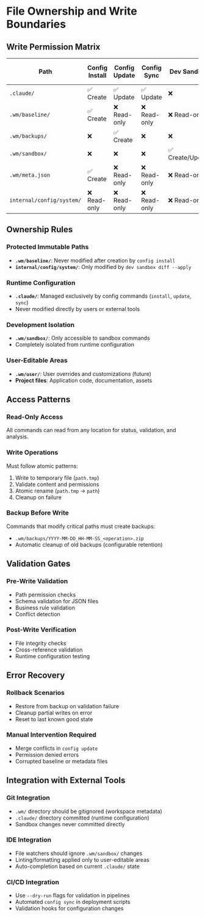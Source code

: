# File Ownership and Write Boundaries

## Write Permission Matrix

| Path | Config Install | Config Update | Config Sync | Dev Sandbox | Sandbox Diff --apply | Migrate Legacy |
|------|----------------|---------------|-------------|-------------|---------------------|----------------|
| `.claude/` | ✅ Create | ✅ Update | ✅ Update | ❌ | ❌ | ❌ |
| `.wm/baseline/` | ✅ Create | ❌ Read-only | ❌ Read-only | ❌ Read-only | ❌ Read-only | ❌ |
| `.wm/backups/` | ❌ | ✅ Create | ❌ | ❌ | ❌ | ❌ |
| `.wm/sandbox/` | ❌ | ❌ | ❌ | ✅ Create/Update | ❌ Read-only | ❌ |
| `.wm/meta.json` | ✅ Create | ❌ Read-only | ❌ Read-only | ❌ Read-only | ❌ Read-only | ✅ Create |
| `internal/config/system/` | ❌ Read-only | ❌ Read-only | ❌ Read-only | ❌ Read-only | ✅ Update | ❌ Read-only |

## Ownership Rules

### Protected Immutable Paths
- **`.wm/baseline/`**: Never modified after creation by `config install`
- **`internal/config/system/`**: Only modified by `dev sandbox diff --apply`

### Runtime Configuration  
- **`.claude/`**: Managed exclusively by config commands (`install`, `update`, `sync`)
- Never modified directly by users or external tools

### Development Isolation
- **`.wm/sandbox/`**: Only accessible to sandbox commands
- Completely isolated from runtime configuration

### User-Editable Areas
- **`.wm/user/`**: User overrides and customizations (future)
- **Project files**: Application code, documentation, assets

## Access Patterns

### Read-Only Access
All commands can read from any location for status, validation, and analysis.

### Write Operations
Must follow atomic patterns:
1. Write to temporary file (`path.tmp`)  
2. Validate content and permissions
3. Atomic rename (`path.tmp` → `path`)
4. Cleanup on failure

### Backup Before Write
Commands that modify critical paths must create backups:
- `.wm/backups/YYYY-MM-DD_HH-MM-SS_<operation>.zip`
- Automatic cleanup of old backups (configurable retention)

## Validation Gates

### Pre-Write Validation
- Path permission checks
- Schema validation for JSON files
- Business rule validation
- Conflict detection

### Post-Write Verification  
- File integrity checks
- Cross-reference validation
- Runtime configuration testing

## Error Recovery

### Rollback Scenarios
- Restore from backup on validation failure
- Cleanup partial writes on error
- Reset to last known good state

### Manual Intervention Required
- Merge conflicts in `config update`
- Permission denied errors
- Corrupted baseline or metadata files

## Integration with External Tools

### Git Integration
- `.wm/` directory should be gitignored (workspace metadata)
- `.claude/` directory committed (runtime configuration)
- Sandbox changes never committed directly

### IDE Integration  
- File watchers should ignore `.wm/sandbox/` changes
- Linting/formatting applied only to user-editable areas
- Auto-completion based on current `.claude/` state

### CI/CD Integration
- Use `--dry-run` flags for validation in pipelines
- Automated `config sync` in deployment scripts  
- Validation hooks for configuration changes